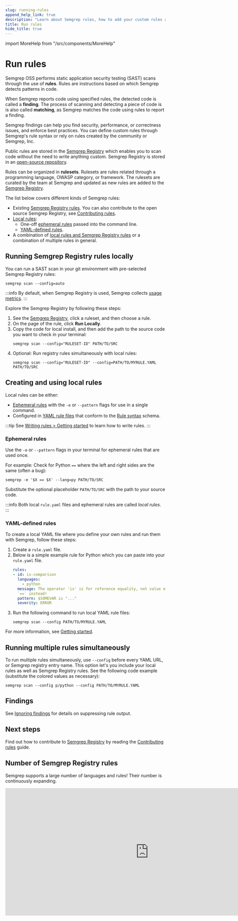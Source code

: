 ```yaml
---
slug: running-rules
append_help_link: true
description: "Learn about Semgrep rules, how to add your custom rules and rules from Semgrep Registry, a community-contributed repository of rules to help enforce security."
title: Run rules
hide_title: true
---
```


import MoreHelp from "/src/components/MoreHelp"

# Run rules

Semgrep OSS performs static application security testing (SAST) scans through the use of **rules**. Rules are instructions based on which Semgrep detects patterns in code.

When Semgrep reports code using specified rules, the detected code is called a **finding**. The process of scanning and detecting a piece of code is is also called **matching**, as Semgrep matches the code using rules to report a finding.

Semgrep findings can help you find security, performance, or correctness issues, and enforce best practices. You can define custom rules through Semgrep's rule syntax or rely on rules created by the community or Semgrep, Inc.

Public rules are stored in the [Semgrep Registry](https://semgrep.dev/explore) which enables you to scan code without the need to write anything custom. Semgrep Registry is stored in an [open-source repository](https://github.com/returntocorp/semgrep-rules).

Rules can be organized in **rulesets**. Rulesets are rules related through a programming language, OWASP category, or framework. The rulesets are curated by the team at Semgrep and updated as new rules are added to the [Semgrep Registry](https://semgrep.dev/explore).

The list below covers different kinds of Semgrep rules:

- Existing [Semgrep Registry rules](#running-semgrep-registry-rules-locally). You can also contribute to the open source Semgrep Registry, see [Contributing rules](/contributing/contributing-to-semgrep-rules-repository/).
- [Local rules](#creating-and-using-local-rules):
  - One-off [ephemeral rules](#ephemeral-rules) passed into the command line.
  - [YAML-defined rules](#yaml-defined-rules).
- A combination of [local rules and Semgrep Registry rules](#running-multiple-rules-simultaneously) or a combination of multiple rules in general.

## Running Semgrep Registry rules locally

You can run a SAST scan in your git environment with pre-selected Semgrep Registry rules:

```
semgrep scan --config=auto 
```

:::info
By default, when Semgrep Registry is used, Semgrep collects [usage metrics](./metrics.md).
:::

Explore the Semgrep Registry by following these steps:

1. See the [Semgrep Registry](https://semgrep.dev/explore), click a ruleset, and then choose a rule.
2. On the page of the rule, click **Run Locally**.
3. Copy the code for local install, and then add the path to the source code you want to check in your terminal:
    <pre class="language-bash"><code>semgrep scan --config="<span className="placeholder">RULESET-ID</span>" <span className="placeholder">PATH/TO/SRC</span></code></pre>
4. Optional: Run registry rules simultaneously with local rules:
   <pre class="language-bash"><code>semgrep scan --config="<span className="placeholder">RULESET-ID</span>" --config=<span className="placeholder">PATH/TO/MYRULE.YAML PATH/TO/SRC</span></code></pre>

<!-- ### Running Semgrep Registry continuously

To use Semgrep Registry continuously in your CI/CD pipeline, see the [Semgrep in CI](/semgrep-ci/overview) documentation.

-->

## Creating and using local rules

Local rules can be either:

- [Ephemeral rules](#ephemeral-rules) with the `-e` or `--pattern` flags for use in a single command.
- Configured in [YAML rule files](#yaml-defined-rules) that conform to the [Rule syntax](/writing-rules/rule-syntax/) schema.

:::tip
See [Writing rules > Getting started](../writing-rules/overview/) to learn how to write rules.
:::

### Ephemeral rules

Use the `-e` or `--pattern` flags in your terminal for ephemeral rules that are used once.

For example: Check for Python `==` where the left and right sides are the same (often a bug):
<pre class="language-bash"><code>semgrep -e '$X == $X' --lang=py <span className="placeholder">PATH/TO/SRC</span></code></pre>
Substitute the optional placeholder <code><span className="placeholder">PATH/TO/SRC</span></code> with the path to your source code.

:::info
Both local `rule.yaml` files and ephemeral rules are called *local rules*.
:::

### YAML-defined rules

To create a local YAML file where you define your own rules and run them with Semgrep, follow these steps:

1. Create a `rule.yaml` file.
2. Below is a simple example rule for Python which you can paste into your `rule.yaml` file.
    ```yaml
    rules:
    - id: is-comparison
      languages:
        - python
      message: The operator 'is' is for reference equality, not value equality! Use
      `==` instead!
      pattern: $SOMEVAR is "..."
      severity: ERROR
    ```
3. Run the following command to run local YAML rule files:
    <pre class="language-bash"><code>semgrep scan --config <span className="placeholder">PATH/TO/MYRULE.YAML</span></code></pre>

For more information, see [Getting started](../writing-rules/overview/).

## Running multiple rules simultaneously

To run multiple rules simultaneously, use `--config` before every YAML URL, or Semgrep registry entry name. This option let's you include your local rules as well as Semgrep Registry rules. See the following code example (substitute the colored values as necessary):

<pre class="language-bash"><code>semgrep scan --config <span className="placeholder">p/python</span> --config <span className="placeholder">PATH/TO/MYRULE.YAML</span></code></pre>

## Findings

See [Ignoring findings](../ignoring-files-folders-code/) for details on suppressing rule output.

## Next steps

Find out how to contribute to [Semgrep Registry](https://github.com/returntocorp/semgrep-rules) by reading the [Contributing rules](/contributing/contributing-to-semgrep-rules-repository/) guide.

## Number of Semgrep Registry rules

Semgrep supports a large number of languages and rules! Their number is continuously expanding.

<div className="lang-container" style={{marginBottom: '20px'}}>
  <iframe width="900" height="400" frameBorder="0" src="https://dashboard.semgrep.dev/metric/registry.rules.num/graph"></iframe>
</div>

<MoreHelp />
